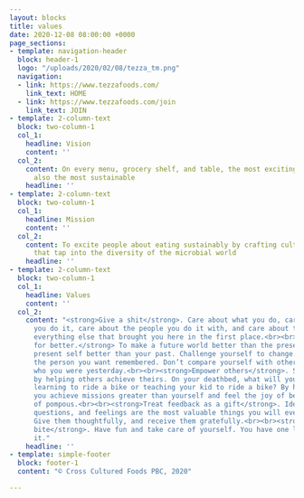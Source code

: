 ```yaml
---
layout: blocks
title: values
date: 2020-12-08 08:00:00 +0000
page_sections:
- template: navigation-header
  block: header-1
  logo: "/uploads/2020/02/08/tezza_tm.png"
  navigation:
  - link: https://www.tezzafoods.com/
    link_text: HOME
  - link: https://www.tezzafoods.com/join
    link_text: JOIN
- template: 2-column-text
  block: two-column-1
  col_1:
    headline: Vision
    content: ''
  col_2:
    content: On every menu, grocery shelf, and table, the most exciting foods are
      also the most sustainable
    headline: ''
- template: 2-column-text
  block: two-column-1
  col_1:
    headline: Mission
    content: ''
  col_2:
    content: To excite people about eating sustainably by crafting cultured foods
      that tap into the diversity of the microbial world
    headline: ''
- template: 2-column-text
  block: two-column-1
  col_1:
    headline: Values
    content: ''
  col_2:
    content: "<strong>Give a shit</strong>. Care about what you do, care about how
      you do it, care about the people you do it with, and care about the planet and
      everything else that brought you here in the first place.<br><br><strong>Strive
      for better.</strong> To make a future world better than the present, make your
      present self better than your past. Challenge yourself to change. Invest in
      the person you want remembered. Don’t compare yourself with others, but with
      who you were yesterday.<br><br><strong>Empower others</strong>. Seek your success
      by helping others achieve theirs. On your deathbed, what will you remember:
      learning to ride a bike or teaching your kid to ride a bike? By helping others,
      you achieve missions greater than yourself and feel the joy of being proud instead
      of pompous.<br><br><strong>Treat feedback as a gift</strong>. Ideas, critiques,
      questions, and feelings are the most valuable things you will ever give or get.
      Give them thoughtfully, and receive them gratefully.<br><br><strong>Savor every
      bite</strong>. Have fun and take care of yourself. You have one life; bask in
      it."
    headline: ''
- template: simple-footer
  block: footer-1
  content: "© Cross Cultured Foods PBC, 2020"

---
```

